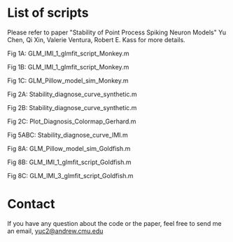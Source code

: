 # List of scripts

Please refer to paper "Stability of Point Process Spiking Neuron Models" Yu Chen, Qi Xin, Valerie Ventura, Robert E. Kass for more details.

Fig 1A: GLM_IMI_1_glmfit_script_Monkey.m

Fig 1B: GLM_IMI_1_glmfit_script_Monkey.m

Fig 1C: GLM_Pillow_model_sim_Monkey.m

Fig 2A: Stability_diagnose_curve_synthetic.m

Fig 2B: Stability_diagnose_curve_synthetic.m

Fig 2C: Plot_Diagnosis_Colormap_Gerhard.m 

Fig 5ABC: Stability_diagnose_curve_IMI.m

Fig 8A: GLM_Pillow_model_sim_Goldfish.m

Fig 8B: GLM_IMI_1_glmfit_script_Goldfish.m

Fig 8C: GLM_IMI_3_glmfit_script_Goldfish.m

# Contact
If you have any question about the code or the paper, feel free to send me an email, yuc2@andrew.cmu.edu

